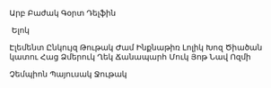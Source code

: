 

Արբ
Բաժակ
Գօրտ
Դելֆին

‏‏‎‎
Ելոկ

Էլեմենտ
Ընկույզ
Թութակ
Ժամ
Ինքնաթիռ
Լոլիկ
Խոզ
Ծիածան
կատու
Հաց
Ձմերուկ
Ղեկ
Ճանապարհ
Մուկ
Յոթ
Նավ
Ոզմի

Չեմպիոն
Պայուսակ
Ջութակ